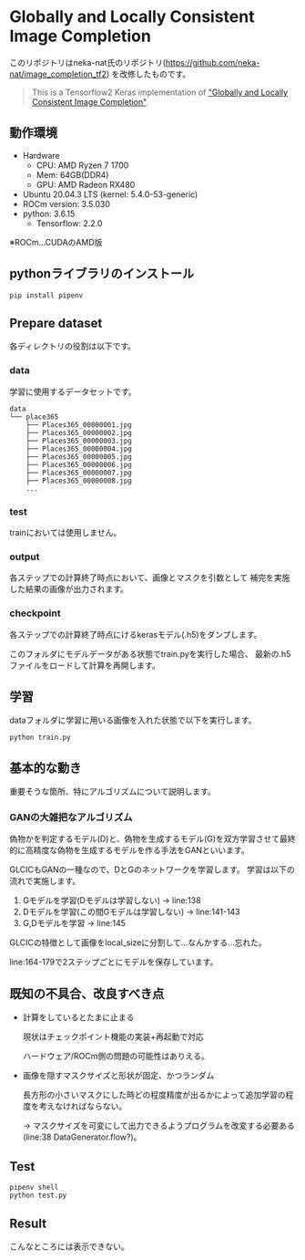 # Globally and Locally Consistent Image Completion

このリポジトリはneka-nat氏のリポジトリ(https://github.com/neka-nat/image_completion_tf2)
を改修したものです。

> This is a Tensorflow2 Keras implementation of ["Globally and Locally Consistent Image Completion"](http://hi.cs.waseda.ac.jp/%7Eiizuka/projects/completion/data/completion_sig2017.pdf).

## 動作環境
- Hardware
  - CPU: AMD Ryzen 7 1700
  - Mem: 64GB(DDR4)
  - GPU: AMD Radeon RX480
- Ubuntu 20.04.3 LTS (kernel: 5.4.0-53-generic)
- ROCm version: 3.5.030
- python: 3.6.15
  - Tensorflow: 2.2.0

※ROCm...CUDAのAMD版

## pythonライブラリのインストール

```
pip install pipenv
```

## Prepare dataset

各ディレクトリの役割は以下です。
### data
学習に使用するデータセットです。
```
data
└── place365
    ├── Places365_00000001.jpg
    ├── Places365_00000002.jpg
    ├── Places365_00000003.jpg
    ├── Places365_00000004.jpg
    ├── Places365_00000005.jpg
    ├── Places365_00000006.jpg
    ├── Places365_00000007.jpg
    ├── Places365_00000008.jpg
    ...
```
### test
trainにおいては使用しません。

### output
各ステップでの計算終了時点において、画像とマスクを引数として
補完を実施した結果の画像が出力されます。

### checkpoint
各ステップでの計算終了時点にけるkerasモデル(.h5)をダンプします。

このフォルダにモデルデータがある状態でtrain.pyを実行した場合、
最新の.h5ファイルをロードして計算を再開します。

## 学習
dataフォルダに学習に用いる画像を入れた状態で以下を実行します。
```
python train.py
```

## 基本的な動き
重要そうな箇所、特にアルゴリズムについて説明します。
### GANの大雑把なアルゴリズム
偽物かを判定するモデル(D)と、偽物を生成するモデル(G)を双方学習させて最終的に高精度な偽物を生成するモデルを作る手法をGANといいます。

GLCICもGANの一種なので、DとGのネットワークを学習します。
学習は以下の流れで実施します。
1. Gモデルを学習(Dモデルは学習しない) -> line:138
2. Dモデルを学習(この間Gモデルは学習しない) -> line:141-143
3. G,Dモデルを学習 -> line:145

GLCICの特徴として画像をlocal_sizeに分割して…なんかする…忘れた。

line:164-179で2ステップごとにモデルを保存しています。

## 既知の不具合、改良すべき点
- 計算をしているとたまに止まる

  現状はチェックポイント機能の実装+再起動で対応
  
  ハードウェア/ROCm側の問題の可能性はありえる。
  
- 画像を隠すマスクサイズと形状が固定、かつランダム
  
  長方形の小さいマスクにした時どの程度精度が出るかによって追加学習の程度を考えなければならない。
  
  -> マスクサイズを可変にして出力できるようプログラムを改変する必要ある(line:38 DataGenerator.flow?)。

## Test

```
pipenv shell
python test.py
```

## Result

こんなところには表示できない。
